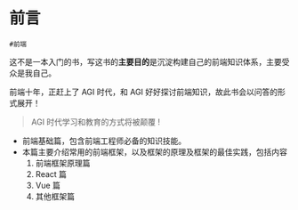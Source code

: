 
# 前言

`#前端` 

这不是一本入门的书，写这书的**主要目的**是沉淀构建自己的前端知识体系，主要受众是我自己。

前端十年，正赶上了 AGI 时代，和 AGI 好好探讨前端知识，故此书会以问答的形式展开！

> AGI 时代学习和教育的方式将被颠覆 ! 


- 前端基础篇，包含前端工程师必备的知识技能。
- 本篇主要介绍常用的前端框架，以及框架的原理及框架的最佳实践，包括内容
	1. 前端框架原理篇
	2. React 篇
	3. Vue 篇
	4. 其他框架篇
